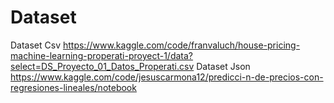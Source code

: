 # Dataset 
Dataset Csv
https://www.kaggle.com/code/franvaluch/house-pricing-machine-learning-properati-proyect-1/data?select=DS_Proyecto_01_Datos_Properati.csv
Dataset Json
https://www.kaggle.com/code/jesuscarmona12/predicci-n-de-precios-con-regresiones-lineales/notebook
